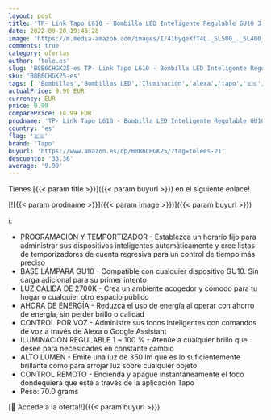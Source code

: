 ```yaml
---
layout: post
title: 'TP- Link Tapo L610 - Bombilla LED Inteligente Regulable GU10 3.5W Ahorro de energía  Blanco Cálido 2700k  350lm Compatible con Alexa y Google  Control remoto  Horario y Temporizador'
date: 2022-09-20 19:43:28
image: 'https://m.media-amazon.com/images/I/41byqeXfT4L._SL500_._SL400_.jpg'
comments: true
category: ofertas
author: 'tole.es'
slug: 'B0B6CHGK25-es TP- Link Tapo L610 - Bombilla LED Inteligente Regulable...'
sku: 'B0B6CHGK25-es'
tags: [ 'Bombillas','Bombillas LED','Iluminación','alexa','tapo','🇪🇸', ]
actualPrice: 9.99 EUR
currency: EUR
price: 9.99
comparePrice: 14.99 EUR
prodname: 'TP- Link Tapo L610 - Bombilla LED Inteligente Regulable GU10 3.5W Ahorro de energía  Blanco Cálido 2700k  350lm Compatible con Alexa y Google  Control remoto  Horario y Temporizador'
country: 'es'
flag: '🇪🇸'
brand: 'Tapo'
buyurl: 'https://www.amazon.es/dp/B0B6CHGK25/?tag=tolees-21'
descuento: '33.36'
average: '9.99'
---
```


Tienes [{{< param title >}}]({{< param buyurl >}}) en el siguiente enlace!

[![{{< param prodname >}}]({{< param image >}})]({{< param buyurl >}})

ℹ️:

- PROGRAMACIÓN Y TEMPORTIZADOR - Establezca un horario fijo para administrar sus dispositivos inteligentes automáticamente y cree listas de temporizadores de cuenta regresiva para un control de tiempo más preciso
- BASE LÁMPARA GU10 - Compatible con cualquier dispositivo GU10. Sin carga adicional para su primer intento
- LUZ CÁLIDA DE 2700K - Crea un ambiente acogedor y cómodo para tu hogar o cualquier otro espacio público
- AHORA DE ENERGÍA - Reduzca el uso de energía al operar con ahorro de energía, sin perder brillo o calidad
- CONTROL POR VOZ - Administre sus focos inteligentes con comandos de voz a través de Alexa o Google Assistant
- ILUMINACIÓN REGULABLE 1 ~ 100 % - Atenúe a cualquier brillo que desee para necesidades en constante cambio
- ALTO LUMEN - Emite una luz de 350 lm que es lo suficientemente brillante como para arrojar luz sobre cualquier objeto
- CONTROL REMOTO - Encienda y apague instantáneamente el foco dondequiera que esté a través de la aplicación Tapo
- Peso: 70.0 grams

[🛒 Accede a la oferta!!]({{< param buyurl >}})
